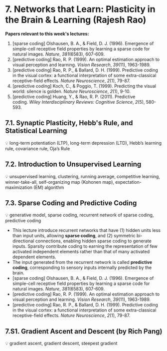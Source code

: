 # 7. **Networks that Learn: Plasticity in the Brain & Learning (Rajesh Rao)**

**Papers relevant to this week's lectures:**

1. [sparse coding] Olshausen, B. A., & Field, D. J. (1996). Emergence of simple-cell receptive field properties by learning a sparse code for natural images. *Nature*, *381*(6583), 607-609.
2. [predictive coding] Rao, R. P. (1999). An optimal estimation approach to visual perception and learning. *Vision Research*, *39*(11), 1963-1989.
3. [predictive coding] Rao, R. P., & Ballard, D. H. (1999). Predictive coding in the visual cortex: a functional interpretation of some extra-classical receptive-field effects. *Nature Neuroscience*, *2*(1), 79-87.
4. [predictive coding] Koch, C., & Poggio, T. (1999). Predicting the visual world: silence is golden. N*ature Neuroscience*, *2*(1), 9-10.
5. [predictive coding] Huang, Y., & Rao, R. P. (2011). Predictive coding. *Wiley Interdisciplinary Reviews: Cognitive Science*, *2*(5), 580-593.

## 7.1. **Synaptic Plasticity, Hebb's Rule, and Statistical Learning**

<aside>
💡 long-term potentiation (LTP), long-term depression (LTD), Hebb’s learning rule, covariance rule, Oja’s Rule

</aside>

## 7.2. Introduction to Unsupervised Learning

<aside>
💡 unsupervised learning, clustering, running average, competitive learning, winner-take-all, self-organizing map (Kohonen map), expectation-maximization (EM) algorithm

</aside>

## 7.3. Sparse Coding and Predictive Coding

<aside>
💡 generative model, sparse coding, recurrent network of sparse coding, predictive coding

</aside>

- This lecture introduce recurrent networks that have (1) hidden units less than input units, allowing **sparse coding**, and (2) symmetric bi-directional connections, enabling hidden sparse coding to generate inputs. Sparsity contribute coding to earning the representation of few  activated independent elements rather than that of many activated dependent elements.
- The input generated from the recurrent network is called **predictive coding**, corresponding to sensory inputs internally predicted by the brain.
- [sparse coding] Olshausen, B. A., & Field, D. J. (1996). Emergence of simple-cell receptive field properties by learning a sparse code for natural images. *Nature*, *381*(6583), 607-609.
- [predictive coding] Rao, R. P. (1999). An optimal estimation approach to visual perception and learning. *Vision Research*, *39*(11), 1963-1989.
- [predictive coding] Rao, R. P., & Ballard, D. H. (1999). Predictive coding in the visual cortex: a functional interpretation of some extra-classical receptive-field effects. *Nature Neuroscience*, *2*(1), 79-87.

## 7.S1. Gradient Ascent and Descent (by Rich Pang)

<aside>
💡 gradient ascent, gradient descent, steepest gradient

</aside>

